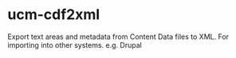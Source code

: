 # ucm-cdf2xml
Export text areas and metadata from Content Data files to XML. For importing into other systems. e.g. Drupal
